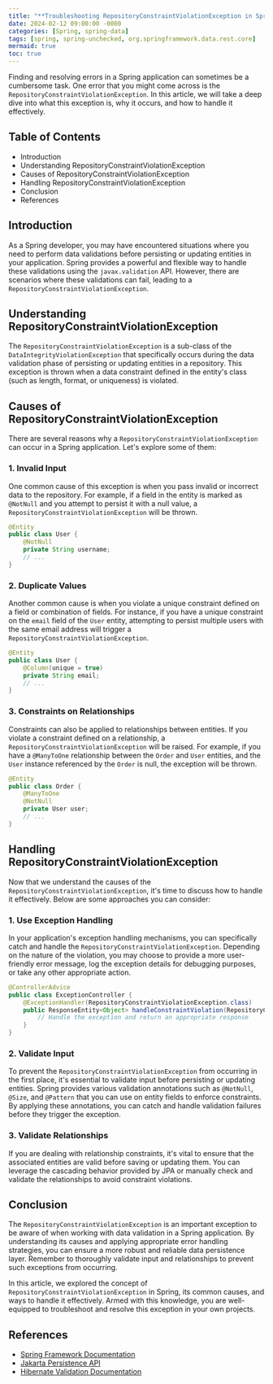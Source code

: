 ```yaml
---
title: "**Troubleshooting RepositoryConstraintViolationException in Spring**"
date: 2024-02-12 09:00:00 -0000
categories: [Spring, spring-data]
tags: [spring, spring-unchecked, org.springframework.data.rest.core]
mermaid: true
toc: true
---
```



Finding and resolving errors in a Spring application can sometimes be a cumbersome task. One error that you might come across is the `RepositoryConstraintViolationException`. In this article, we will take a deep dive into what this exception is, why it occurs, and how to handle it effectively.

## Table of Contents
- Introduction
- Understanding RepositoryConstraintViolationException
- Causes of RepositoryConstraintViolationException
- Handling RepositoryConstraintViolationException
- Conclusion
- References

## Introduction
As a Spring developer, you may have encountered situations where you need to perform data validations before persisting or updating entities in your application. Spring provides a powerful and flexible way to handle these validations using the `javax.validation` API. However, there are scenarios where these validations can fail, leading to a `RepositoryConstraintViolationException`.

## Understanding RepositoryConstraintViolationException
The `RepositoryConstraintViolationException` is a sub-class of the `DataIntegrityViolationException` that specifically occurs during the data validation phase of persisting or updating entities in a repository. This exception is thrown when a data constraint defined in the entity's class (such as length, format, or uniqueness) is violated.

## Causes of RepositoryConstraintViolationException
There are several reasons why a `RepositoryConstraintViolationException` can occur in a Spring application. Let's explore some of them:

### 1. Invalid Input
One common cause of this exception is when you pass invalid or incorrect data to the repository. For example, if a field in the entity is marked as `@NotNull` and you attempt to persist it with a null value, a `RepositoryConstraintViolationException` will be thrown.

```java
@Entity
public class User {
    @NotNull
    private String username;
    // ...
}
```

### 2. Duplicate Values
Another common cause is when you violate a unique constraint defined on a field or combination of fields. For instance, if you have a unique constraint on the `email` field of the `User` entity, attempting to persist multiple users with the same email address will trigger a `RepositoryConstraintViolationException`.

```java
@Entity
public class User {
    @Column(unique = true)
    private String email;
    // ...
}
```

### 3. Constraints on Relationships
Constraints can also be applied to relationships between entities. If you violate a constraint defined on a relationship, a `RepositoryConstraintViolationException` will be raised. For example, if you have a `@ManyToOne` relationship between the `Order` and `User` entities, and the `User` instance referenced by the `Order` is null, the exception will be thrown.

```java
@Entity
public class Order {
    @ManyToOne
    @NotNull
    private User user;
    // ...
}
```

## Handling RepositoryConstraintViolationException
Now that we understand the causes of the `RepositoryConstraintViolationException`, it's time to discuss how to handle it effectively. Below are some approaches you can consider:

### 1. Use Exception Handling
In your application's exception handling mechanisms, you can specifically catch and handle the `RepositoryConstraintViolationException`. Depending on the nature of the violation, you may choose to provide a more user-friendly error message, log the exception details for debugging purposes, or take any other appropriate action.

```java
@ControllerAdvice
public class ExceptionController {
    @ExceptionHandler(RepositoryConstraintViolationException.class)
    public ResponseEntity<Object> handleConstraintViolation(RepositoryConstraintViolationException ex) {
        // Handle the exception and return an appropriate response
    }
}
```

### 2. Validate Input
To prevent the `RepositoryConstraintViolationException` from occurring in the first place, it's essential to validate input before persisting or updating entities. Spring provides various validation annotations such as `@NotNull`, `@Size`, and `@Pattern` that you can use on entity fields to enforce constraints. By applying these annotations, you can catch and handle validation failures before they trigger the exception.

### 3. Validate Relationships
If you are dealing with relationship constraints, it's vital to ensure that the associated entities are valid before saving or updating them. You can leverage the cascading behavior provided by JPA or manually check and validate the relationships to avoid constraint violations.

## Conclusion
The `RepositoryConstraintViolationException` is an important exception to be aware of when working with data validation in a Spring application. By understanding its causes and applying appropriate error handling strategies, you can ensure a more robust and reliable data persistence layer. Remember to thoroughly validate input and relationships to prevent such exceptions from occurring.

In this article, we explored the concept of `RepositoryConstraintViolationException` in Spring, its common causes, and ways to handle it effectively. Armed with this knowledge, you are well-equipped to troubleshoot and resolve this exception in your own projects.

## References
- [Spring Framework Documentation](https://docs.spring.io/spring-framework/docs/current/reference/html/index.html)
- [Jakarta Persistence API](https://jakarta.ee/specifications/persistence/3.0/)
- [Hibernate Validation Documentation](https://docs.jboss.org/hibernate/stable/validator/reference/en-US/html_single/)